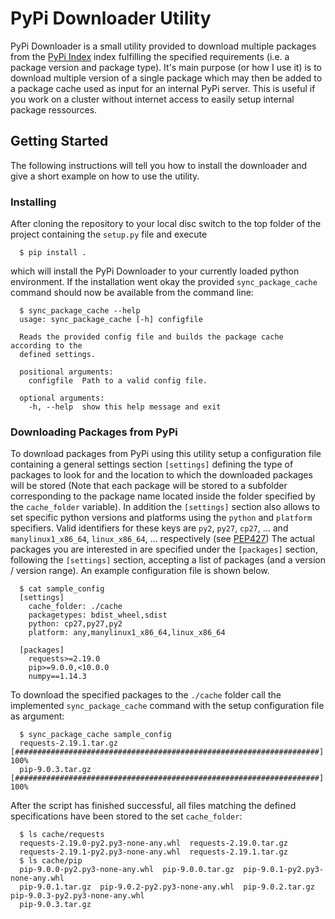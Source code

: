 # PyPi Downloader Utility


PyPi Downloader is a small utility provided to download multiple packages from
the [PyPi Index](https://pypi.org/) index fulfilling the specified requirements
(i.e. a package version and package type). It's main purpose (or how I use it)
is to download multiple version of a single package which may then be added to
a package cache used as input for an internal PyPi server. This is useful if 
you work on a cluster without internet access to easily setup internal package
ressources.

## Getting Started

The following instructions will tell you how to install the downloader and
give a short example on how to use the utility.

### Installing

After cloning the repository to your local disc switch to the top folder
of the project containing the `setup.py` file and execute

```console
  $ pip install .
```

which will install the PyPi Downloader to your currently loaded python
environment. If the installation went okay the provided `sync_package_cache`
command should now be available from the command line:

```console
  $ sync_package_cache --help
  usage: sync_package_cache [-h] configfile

  Reads the provided config file and builds the package cache according to the
  defined settings.

  positional arguments:
    configfile  Path to a valid config file.

  optional arguments:
    -h, --help  show this help message and exit
```

### Downloading Packages from PyPi

To download packages from PyPi using this utility setup a configuration
file containing a general settings section `[settings]` defining the type
of packages to look for and the location to which the downloaded packages will
be stored (Note that each package will be stored to a subfolder corresponding
to the package name located inside the folder specified by the `cache_folder`
variable). In addition the `[settings]` section also allows to set specific
python versions and platforms using the `python` and `platform` specifiers.
Valid identifiers for these keys are `py2`, `py27`, `cp27`, ... and 
`manylinux1_x86_64`, `linux_x86_64`, ... respectively (see 
[PEP427](https://www.python.org/dev/peps/pep-0427)) The actual packages you 
are interested in are specified under the `[packages]` section, following the
`[settings]` section, accepting a list of packages (and a version /
version range). An example configuration file is shown below.

```console
  $ cat sample_config
  [settings]
    cache_folder: ./cache
    packagetypes: bdist_wheel,sdist
    python: cp27,py27,py2
    platform: any,manylinux1_x86_64,linux_x86_64

  [packages]
    requests>=2.19.0
    pip>=9.0.0,<10.0.0
    numpy==1.14.3
```

To download the specified packages to the `./cache` folder call the implemented
`sync_package_cache` command with the setup configuration file as argument:

```console
  $ sync_package_cache sample_config
  requests-2.19.1.tar.gz      [####################################################################]  100%
  pip-9.0.3.tar.gz            [####################################################################]  100%
```

After the script has finished successful, all files matching the defined
specifications have been stored to the set `cache_folder`:

```console
  $ ls cache/requests
  requests-2.19.0-py2.py3-none-any.whl  requests-2.19.0.tar.gz
  requests-2.19.1-py2.py3-none-any.whl  requests-2.19.1.tar.gz
  $ ls cache/pip
  pip-9.0.0-py2.py3-none-any.whl  pip-9.0.0.tar.gz  pip-9.0.1-py2.py3-none-any.whl
  pip-9.0.1.tar.gz  pip-9.0.2-py2.py3-none-any.whl  pip-9.0.2.tar.gz  pip-9.0.3-py2.py3-none-any.whl
  pip-9.0.3.tar.gz
```
